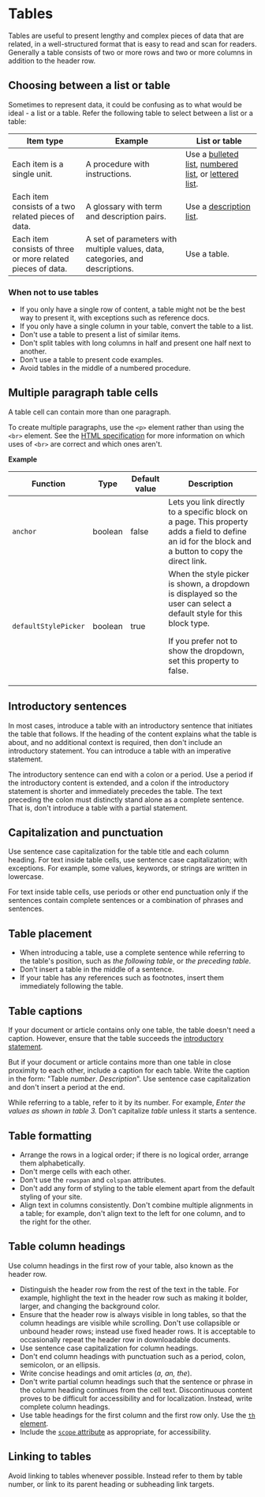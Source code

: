 # Tables

Tables are useful to present lengthy and complex pieces of data that are related, in a well-structured format that is easy to read and scan for readers. Generally a table consists of two or more rows and two or more columns in addition to the header row.

## Choosing between a list or table

Sometimes to represent data, it could be confusing as to what would be ideal - a list or a table. Refer the following table to select between a list or a table:

| Item type | Example | List or table |
|-----------|---------|---------------|
| Each item is a single unit. | A procedure with instructions. | Use a [bulleted list](), [numbered list](), or [lettered list](). |
| Each item consists of a two related pieces of data. | A glossary with term and description pairs. | Use a [description list](). |
| Each item consists of three or more related pieces of data. | A set of parameters with multiple values, data, categories, and descriptions. | Use a table. |  

### When not to use tables

- If you only have a single row of content, a table might not be the best way to present it, with exceptions such as reference docs.
- If you only have a single column in your table, convert the table to a list.
- Don't use a table to present a list of similar items.
- Don't split tables with long columns in half and present one half next to another.
- Don't use a table to present code examples.
- Avoid tables in the middle of a numbered procedure.

## Multiple paragraph table cells

A table cell can contain more than one paragraph.

To create multiple paragraphs, use the `<p>` element rather than using the `<br>` element. See the [HTML specification](https://html.spec.whatwg.org/multipage/semantics.html#the-br-element) for more information on which uses of `<br>` are correct and which ones aren't.

**Example**  

| Function | Type | Default value | Description |
|----------|------|---------------|-------------|
| `anchor` | boolean | false | Lets you link directly to a specific block on a page. This property adds a field to define an id for the block and a button to copy the direct link. |
| `defaultStylePicker` | boolean | true | When the style picker is shown, a dropdown is displayed so the user can select a default style for this block type. <p> If you prefer not to show the dropdown, set this property to false. |  

## Introductory sentences

In most cases, introduce a table with an introductory sentence that initiates the table that follows. If the heading of the content explains what the table is about, and no additional context is required, then don't include an introductory statement. You can introduce a table with an imperative statement.

The introductory sentence can end with a colon or a period. Use a period if the introductory content is extended, and a colon if the introductory statement is shorter and immediately precedes the table. The text preceding the colon must distinctly stand alone as a complete sentence. That is, don't introduce a table with a partial statement.

## Capitalization and punctuation

Use sentence case capitalization for the table title and each column heading. For text inside table cells, use sentence case capitalization; with exceptions. For example, some values, keywords, or strings are written in lowercase.

For text inside table cells, use periods or other end punctuation only if the sentences contain complete sentences or a combination of phrases and sentences.

## Table placement

- When introducing a table, use a complete sentence while referring to the table's position, such as *the following table*, or *the preceding table*.
- Don't insert a table in the middle of a sentence.
- If your table has any references such as footnotes, insert them immediately following the table.

## Table captions

If your document or article contains only one table, the table doesn't need a caption. However, ensure that the table succeeds the [introductory statement](#introductory-sentences).

But if your document or article contains more than one table in close proximity to each other, include a caption for each table. Write the caption in the form: "Table *number*. *Description*". Use sentence case capitalization and don't insert a period at the end.

While referring to a table, refer to it by its number. For example, *Enter the values as shown in table 3.* Don't capitalize *table* unless it starts a sentence.

## Table formatting

- Arrange the rows in a logical order; if there is no logical order, arrange them alphabetically.
- Don't merge cells with each other.
- Don't use the `rowspan` and `colspan` attributes.
- Don't add any form of styling to the table element apart from the default styling of your site.
- Align text in columns consistently. Don't combine multiple alignments in a table; for example, don't align text to the left for one column, and to the right for the other.

## Table column headings

Use column headings in the first row of your table, also known as the header row.  
- Distinguish the header row from the rest of the text in the table. For example, highlight the text in the header row such as making it bolder, larger, and changing the background color.
- Ensure that the header row is always visible in long tables, so that the column headings are visible while scrolling. Don't use collapsible or unbound header rows; instead use fixed header rows. It is acceptable to occasionally repeat the header row in downloadable documents.
- Use sentence case capitalization for column headings.
- Don't end column headings with punctuation such as a period, colon, semicolon, or an ellipsis.
- Write concise headings and omit articles (*a, an, the*).
- Don't write partial column headings such that the sentence or phrase in the column heading continues from the cell text. Discontinuous content proves to be difficult for accessibility and for localization. Instead, write complete column headings.
- Use table headings for the first column and the first row only. Use the [`th` element](https://www.w3.org/TR/2014/REC-html5-20141028/tabular-data.html#the-th-element).
- Include the [`scope` attribute](https://www.w3.org/TR/WCAG20-TECHS/H63.html) as appropriate, for accessibility.

## Linking to tables

Avoid linking to tables whenever possible. Instead refer to them by table number, or link to its parent heading or subheading link targets.
